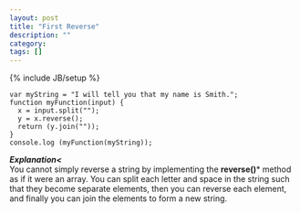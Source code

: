 ```yaml
---
layout: post
title: "First Reverse"
description: ""
category: 
tags: []
---
```

{% include JB/setup %}

	var myString = "I will tell you that my name is Smith.";
	function myFunction(input) {
	  x = input.split("");
	  y = x.reverse();
	  return (y.join(""));
	}
	console.log (myFunction(myString));

***Explanation<***   
You cannot simply reverse a string by implementing the **reverse()*** method as if it were an array. You can split each letter and space in the string such that they become separate elements, then you can reverse each element, and finally you can join the elements to form a new string.